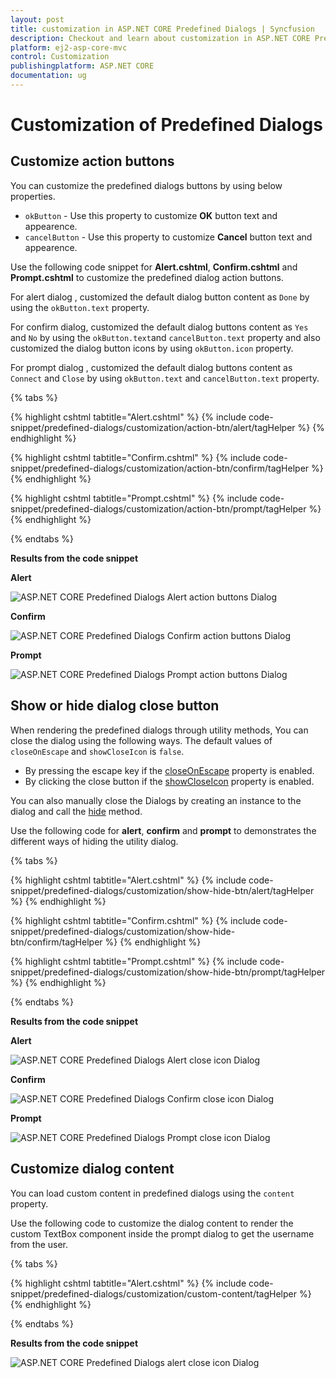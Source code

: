 ```yaml
---
layout: post
title: customization in ASP.NET CORE Predefined Dialogs | Syncfusion
description: Checkout and learn about customization in ASP.NET CORE Predefined Dialogs of Syncfusion Essential JS 2 and more details.
platform: ej2-asp-core-mvc
control: Customization
publishingplatform: ASP.NET CORE
documentation: ug
---
```


# Customization of Predefined Dialogs 

## Customize action buttons

You can customize the predefined dialogs buttons by using below properties.
* `okButton` - Use this property to customize **OK** button text and appearence.
* `cancelButton` - Use this property to customize **Cancel** button text and appearence.

Use the following code snippet for **Alert.cshtml**, **Confirm.cshtml** and **Prompt.cshtml** to customize the predefined dialog action buttons.

For alert dialog , customized the default dialog button content as `Done` by using the `okButton.text` property.

For confirm dialog, customized the default dialog buttons content as `Yes` and `No` by using the `okButton.text`and `cancelButton.text` property and also customized the dialog button icons by using `okButton.icon` property.

For prompt dialog , customized the default dialog buttons content as `Connect` and `Close` by using `okButton.text` and `cancelButton.text` property.


{% tabs %}

{% highlight cshtml tabtitle="Alert.cshtml" %}
{% include code-snippet/predefined-dialogs/customization/action-btn/alert/tagHelper %}
{% endhighlight %}

{% highlight cshtml tabtitle="Confirm.cshtml" %}
{% include code-snippet/predefined-dialogs/customization/action-btn/confirm/tagHelper %}
{% endhighlight %}

{% highlight cshtml tabtitle="Prompt.cshtml" %}
{% include code-snippet/predefined-dialogs/customization/action-btn/prompt/tagHelper %}
{% endhighlight %}

{% endtabs %}

**Results from the code snippet**

**Alert**

![ASP.NET CORE Predefined Dialogs Alert action buttons Dialog](./images/alert-custom-action-btn.png)

**Confirm**

![ASP.NET CORE Predefined Dialogs Confirm action buttons Dialog](./images/confirm-custom-action-btn.png)

**Prompt**

![ASP.NET CORE Predefined Dialogs Prompt action buttons Dialog](./images/prompt-custom-action-btn.png)

## Show or hide dialog close button 

When rendering the predefined dialogs through utility methods, You can close the dialog using the following ways. The default values of `closeOnEscape` and `showCloseIcon` is `false`.

* By pressing the escape key if the [closeOnEscape](https://ej2.syncfusion.com/documentation/api/dialog/#closeonescape) property is enabled.
* By clicking the close button if the [showCloseIcon](https://ej2.syncfusion.com/documentation/api/dialog/#showcloseicon) property is enabled.

You can also manually close the Dialogs by creating an instance to the dialog and call the [hide](https://ej2.syncfusion.com/documentation/api/dialog/#hide) method.

Use the following code for **alert**, **confirm** and **prompt** to demonstrates the different ways of hiding the utility dialog.


{% tabs %}

{% highlight cshtml tabtitle="Alert.cshtml" %}
{% include code-snippet/predefined-dialogs/customization/show-hide-btn/alert/tagHelper %}
{% endhighlight %}

{% highlight cshtml tabtitle="Confirm.cshtml" %}
{% include code-snippet/predefined-dialogs/customization/show-hide-btn/confirm/tagHelper %}
{% endhighlight %}

{% highlight cshtml tabtitle="Prompt.cshtml" %}
{% include code-snippet/predefined-dialogs/customization/show-hide-btn/prompt/tagHelper %}
{% endhighlight %}

{% endtabs %}

**Results from the code snippet**

**Alert**

![ASP.NET CORE Predefined Dialogs Alert close icon Dialog](./images/alert-show-hide-btn.png)

**Confirm**

![ASP.NET CORE Predefined Dialogs Confirm close icon Dialog](./images/confirm-show-hide-btn.png)

**Prompt**

![ASP.NET CORE Predefined Dialogs Prompt close icon Dialog](./images/prompt-show-hide-btn.png)

## Customize dialog content

You can load custom content in predefined dialogs using the `content` property.

Use the following code to customize the dialog content to render the custom TextBox component inside the prompt dialog to get the username from the user.


{% tabs %}

{% highlight cshtml tabtitle="Alert.cshtml" %}
{% include code-snippet/predefined-dialogs/customization/custom-content/tagHelper %}
{% endhighlight %}

{% endtabs %}

**Results from the code snippet**

![ASP.NET CORE Predefined Dialogs alert close icon Dialog](./images/confirm-custom-content.png)
